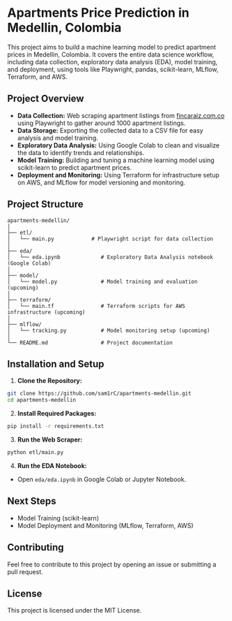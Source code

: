 # Apartments Price Prediction in Medellin, Colombia

This project aims to build a machine learning model to predict apartment prices in Medellin, Colombia. It covers the entire data science workflow, including data collection, exploratory data analysis (EDA), model training, and deployment, using tools like Playwright, pandas, scikit-learn, MLflow, Terraform, and AWS.

## Project Overview

- **Data Collection:** Web scraping apartment listings from [fincaraiz.com.co](https://www.fincaraiz.com.co) using Playwright to gather around 1000 apartment listings.
- **Data Storage:** Exporting the collected data to a CSV file for easy analysis and model training.
- **Exploratory Data Analysis:** Using Google Colab to clean and visualize the data to identify trends and relationships.
- **Model Training:** Building and tuning a machine learning model using scikit-learn to predict apartment prices.
- **Deployment and Monitoring:** Using Terraform for infrastructure setup on AWS, and MLflow for model versioning and monitoring.

## Project Structure

```
apartments-medellin/
│
├── etl/
│   └── main.py            # Playwright script for data collection
│
├── eda/
│   └── eda.ipynb             # Exploratory Data Analysis notebook (Google Colab)
│
├── model/
│   └── model.py              # Model training and evaluation (upcoming)
│
├── terraform/
│   └── main.tf               # Terraform scripts for AWS infrastructure (upcoming)
│
├── mlflow/
│   └── tracking.py           # Model monitoring setup (upcoming)
│
└── README.md                 # Project documentation
```

## Installation and Setup

1. **Clone the Repository:**

```bash
git clone https://github.com/sam1rC/apartments-medellin.git
cd apartments-medellin
```

2. **Install Required Packages:**

```bash
pip install -r requirements.txt
```

3. **Run the Web Scraper:**

```bash
python etl/main.py
```

4. **Run the EDA Notebook:**

- Open `eda/eda.ipynb` in Google Colab or Jupyter Notebook.

## Next Steps

- Model Training (scikit-learn)
- Model Deployment and Monitoring (MLflow, Terraform, AWS)

## Contributing

Feel free to contribute to this project by opening an issue or submitting a pull request.

## License

This project is licensed under the MIT License.
